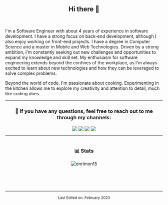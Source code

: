 <!--
**enrimon15/enrimon15** is a ✨ _special_ ✨ repository because its `README.md` (this file) appears on your GitHub profile.

Here are some ideas to get you started:

- 🔭 I’m currently working on ...
- 🌱 I’m currently learning ...
- 👯 I’m looking to collaborate on ...
- 🤔 I’m looking for help with ...
- 💬 Ask me about ...
- 📫 How to reach me: ...
- 😄 Pronouns: ...
- ⚡ Fun fact: ...
-->

<h2 align="center">Hi there 👋</h1><br>
<!-- ABOUT YOU -->

I'm a Software Engineer with about 4 years of experience in software development. I have a strong focus on back-end development, although I also enjoy working on front-end projects. I have a degree in Computer Science and a master in Mobile and Web Technologies. Driven by a strong ambition, I'm constantly seeking out new challenges and opportunities to expand my knowledge and skill set. My enthusiasm for software engineering extends beyond the confines of the workplace, as I'm always excited to learn about new technologies and how they can be leveraged to solve complex problems.

Beyond the world of code, I'm passionate about cooking. Experimenting in the kitchen allows me to explore my creativity and attention to detail, much like coding does.

<!-- CONNECTION -->
<hr>      
<h3 align="center"> 💬 If you have any questions, feel free to reach out to me through my channels: </h3>
<p align="center">
  <a href="https://www.linkedin.com/in/enrico-monte-b2082118b/" target="_blank"><img align="center" src="https://img.shields.io/badge/LinkedIn-0077B5?style=for-the-badge&logo=linkedin&logoColor=white" /></a>
  <a href="mailto:enrico.monte97@gmail.com" target="_blank"><img align="center" src="https://img.shields.io/badge/Gmail-D14836?style=for-the-badge&logo=gmail&logoColor=white" /></a>
  <a href="https://enricomonte.dev" target="_blank"><img align="center" src="https://img.shields.io/badge/My%20Website-292929?style=for-the-badge&logo=google-chrome&logoColor=white" /></a>
  <a href="https://bento.me/enricomonte" target="_blank"><img align="center" src="https://img.shields.io/badge/Landing%20Page-FF8B00?style=for-the-badge&logo=linktree&logoColor=white" /></a>
</p>

   
<!-- GITHUB STATS -->
<hr>
<div style="display: flex; justify-content: center;">
  <div style="width: 50%;">
    <h3 align="center">📊 Stats</h3>
    <p align="center">
      <a align="center">
        <img align="center" 
        src="https://github-readme-stats.vercel.app/api/top-langs?username=enrimon15&show_icons=true&theme=dark&locale=en&hide=jupyter%20notebook,lex,php,html&langs_count=3" alt="enrimon15" />
      </a>
    </p>
  </div>
</div>

<br>
<br>
<br>

-----

<p align="center"><small>Last Edited on: February 2023</small></p>

